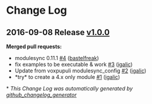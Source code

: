 # Change Log

## 2016-09-08 Release [v1.0.0](https://github.com/voxpupuli/puppet-jolokia/tree/v1.0.0)

**Merged pull requests:**

- modulesync 0.11.1 [\#4](https://github.com/voxpupuli/puppet-jolokia/pull/4) ([bastelfreak](https://github.com/bastelfreak))
- fix examples to be executable & work [\#3](https://github.com/voxpupuli/puppet-jolokia/pull/3) ([igalic](https://github.com/igalic))
- Update from voxpupuli modulesync\_config [\#2](https://github.com/voxpupuli/puppet-jolokia/pull/2) ([igalic](https://github.com/igalic))
- \*try\* to create a 4.x only module [\#1](https://github.com/voxpupuli/puppet-jolokia/pull/1) ([igalic](https://github.com/igalic))



\* *This Change Log was automatically generated by [github_changelog_generator](https://github.com/skywinder/Github-Changelog-Generator)*
